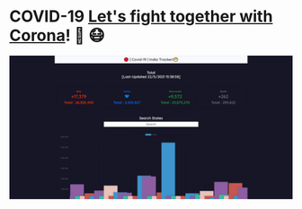 # COVID-19 [Let's fight together with Corona](https://covid19indiatracker-7777.web.app/)!  🦠  :mask:
[![COVID-19 Dashboard](./img/home.jpg)](https://covid19indiatracker-7777.web.app/)